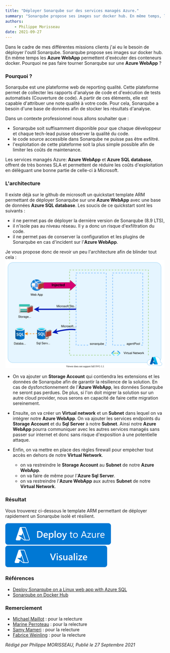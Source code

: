 ```yaml
---
title: "Déployer Sonarqube sur des services managés Azure."
summary: "Sonarqube propose ses images sur docker hub. En même temps, les Azure WebApp permettent d'exécuter des conteneurs docker. Pourquoi ne pas faire tourner Sonarqube sur une Azure WebApp ?"
authors:
    - Philippe Morisseau
date: 2021-09-27
---
```


Dans le cadre de mes différentes missions clients j'ai eu le besoin de déployer l'outil Sonarqube. Sonarqube propose ses images sur docker hub. En même temps les **Azure WebApp** permettent d'exécuter des conteneurs docker. Pourquoi ne pas faire tourner Sonarqube sur une **Azure WebApp** ?

### Pourquoi ?

Sonarqube est une plateforme web de reporting qualité. Cette plateforme permet de collecter les rapports d'analyse de code et d'exécution de tests automatisés (Couverture de code).
A partir de ces éléments, elle est capable d'attribuer une note qualité à votre code.
Pour cela, Sonarqube a besoin d'une base de données afin de stocker les résultats d'analyse.

Dans un contexte professionnel nous allons souhaiter que : 

- Sonarqube soit suffisamment disponible pour que chaque développeur et chaque tech-lead puisse observer la qualité du code.
- le code source accessible dans Sonarqube ne puisse pas être exfiltré.
- l'exploitation de cette plateforme soit la plus simple possible afin de limiter les coûts de maintenance.

Les services managés Azure: **Azure WebApp** et **Azure SQL database**, offrent de très bonnes SLA et permettent de réduire les coûts d'exploitation en délèguant une bonne partie de celle-ci à Microsoft. 

### L'architecture

Il existe déjà sur le github de microsoft un quickstart template ARM permettant de déployer Sonarqube sur une **Azure WebApp** avec une base de données **Azure SQL database**.
Les soucis de ce quickstart sont les suivants :

- il ne permet pas de déployer la dernière version de Sonarqube (8.9 LTS),
- il n'isole pas au niveau réseau. Il y a donc un risque d'exfiltration du code.
- il ne permet pas de conserver la configuration et les plugins de Sonarqube en cas d'incident sur l'**Azure WebApp**.

Je vous propose donc de revoir un peu l'architecture afin de blinder tout cela :
![archi](../../img/sonarqube.managed.svg)

- On va ajouter un **Storage Account** qui contiendra les extensions et les données de Sonarqube afin de garantir la résilience de la solution. En cas de dysfonctionnement de l'**Azure WebApp**, les données Sonarqube ne seront pas perdues. De plus, si l'on doit migrer la solution sur un autre cloud provider, nous serons en capacité de faire cette migration sereinement.

- Ensuite, on va créer un **Virtual network** et un **Subnet** dans lequel on va intégrer notre **Azure WebApp**. On va ajouter les services endpoints du **Storage Account** et du **Sql Server** à notre **Subnet**. Ainsi notre **Azure WebApp** pourra communiquer avec les autres services managés sans passer sur internet et donc sans risque d'exposition à une potentielle attaque.

- Enfin, on va mettre en place des règles firewall pour empècher tout accès en dehors de notre **Virtual Network**. 
  
    * on va restreindre le **Storage Account** au **Subnet** de notre **Azure WebApp**.
    * on va faire de même pour l'**Azure Sql Server**.
    * on va restreindre l'**Azure WebApp** aux autres **Subnet** de notre **Virtual Network**.

### Résultat

Vous trouverez ci-dessous le template ARM permettant de déployer rapidement un Sonarqube isolé et résilient.  

[![Deploy To Azure](https://raw.githubusercontent.com/Azure/azure-quickstart-templates/master/1-CONTRIBUTION-GUIDE/images/deploytoazure.svg?sanitize=true)](https://portal.azure.com/#create/Microsoft.Template/uri/https%3A%2F%2Fraw.githubusercontent.com%2FIneaweb%2FBlog%2Fmain%2Fdocs%2Fassets%2Farm.sonarqube%2Fazuredeploy.json)
[![Visualize](https://raw.githubusercontent.com/Azure/azure-quickstart-templates/master/1-CONTRIBUTION-GUIDE/images/visualizebutton.svg?sanitize=true)](http://armviz.io/#/?load=https%3A%2F%2Fraw.githubusercontent.com%2FIneaweb%2FBlog%2Fmain%2Fdocs%2Fassets%2Farm.sonarqube%2Fazuredeploy.json)

### Références

- [Deploy Sonarqube on a Linux web app with Azure SQL](https://github.com/Azure/azure-quickstart-templates/tree/master/quickstarts/microsoft.web/webapp-linux-sonarqube-azuresql)
- [Sonarqube on Docker Hub](https://hub.docker.com/_/sonarqube)

### Remerciement

- [Michael Maillot](https://twitter.com/michael_maillot) : pour la relecture
- [Marine Perroteau](https://www.linkedin.com/in/marine-perroteau-431602159/) : pour la relecture
- [Samy Mameri](https://www.linkedin.com/in/samy-mameri-60649079/) : pour la relecture
- [Fabrice Weinling](https://www.linkedin.com/in/%E2%99%A0-fabrice-weinling-%E2%99%A0-414187114/) : pour la relecture

_Rédigé par Philippe MORISSEAU, Publié le 27 Septembre 2021_